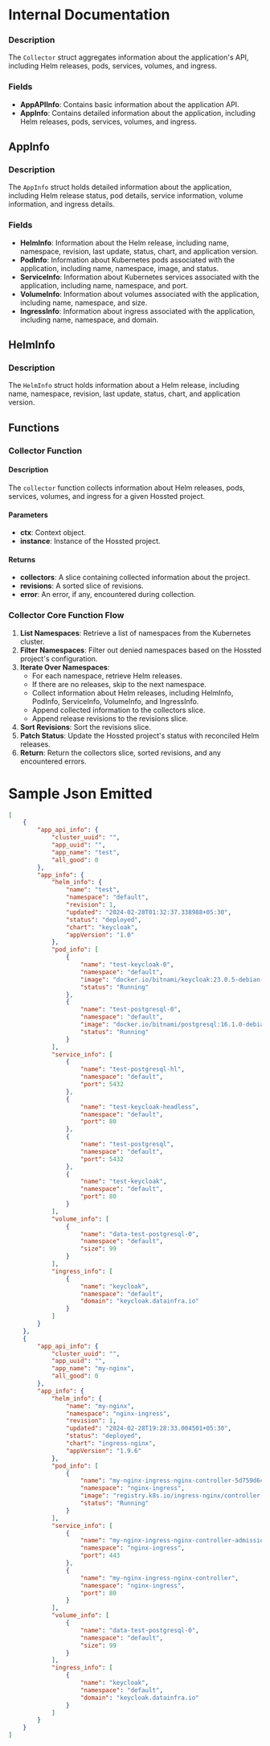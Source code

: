 # Internal Documentation

### Description

The `Collector` struct aggregates information about the application's API, including Helm releases, pods, services, volumes, and ingress.

### Fields

- **AppAPIInfo**: Contains basic information about the application API.
- **AppInfo**: Contains detailed information about the application, including Helm releases, pods, services, volumes, and ingress.

## AppInfo

### Description

The `AppInfo` struct holds detailed information about the application, including Helm release status, pod details, service information, volume information, and ingress details.

### Fields

- **HelmInfo**: Information about the Helm release, including name, namespace, revision, last update, status, chart, and application version.
- **PodInfo**: Information about Kubernetes pods associated with the application, including name, namespace, image, and status.
- **ServiceInfo**: Information about Kubernetes services associated with the application, including name, namespace, and port.
- **VolumeInfo**: Information about volumes associated with the application, including name, namespace, and size.
- **IngressInfo**: Information about ingress associated with the application, including name, namespace, and domain.

## HelmInfo

### Description

The `HelmInfo` struct holds information about a Helm release, including name, namespace, revision, last update, status, chart, and application version.

## Functions

### Collector Function

#### Description

The `collector` function collects information about Helm releases, pods, services, volumes, and ingress for a given Hossted project.

#### Parameters

- **ctx**: Context object.
- **instance**: Instance of the Hossted project.

#### Returns

- **collectors**: A slice containing collected information about the project.
- **revisions**: A sorted slice of revisions.
- **error**: An error, if any, encountered during collection.

### Collector Core Function Flow

1. **List Namespaces**: Retrieve a list of namespaces from the Kubernetes cluster.
2. **Filter Namespaces**: Filter out denied namespaces based on the Hossted project's configuration.
3. **Iterate Over Namespaces**:
    - For each namespace, retrieve Helm releases.
    - If there are no releases, skip to the next namespace.
    - Collect information about Helm releases, including HelmInfo, PodInfo, ServiceInfo, VolumeInfo, and IngressInfo.
    - Append collected information to the collectors slice.
    - Append release revisions to the revisions slice.
4. **Sort Revisions**: Sort the revisions slice.
5. **Patch Status**: Update the Hossted project's status with reconciled Helm releases.
6. **Return**: Return the collectors slice, sorted revisions, and any encountered errors.

# Sample Json Emitted

```json
[
    {
        "app_api_info": {
            "cluster_uuid": "",
            "app_uuid": "",
            "app_name": "test",
            "all_good": 0
        },
        "app_info": {
            "helm_info": {
                "name": "test",
                "namespace": "default",
                "revision": 1,
                "updated": "2024-02-28T01:32:37.338988+05:30",
                "status": "deployed",
                "chart": "keycloak",
                "appVersion": "1.0"
            },
            "pod_info": [
                {
                    "name": "test-keycloak-0",
                    "namespace": "default",
                    "image": "docker.io/bitnami/keycloak:23.0.5-debian-11-r0",
                    "status": "Running"
                },
                {
                    "name": "test-postgresql-0",
                    "namespace": "default",
                    "image": "docker.io/bitnami/postgresql:16.1.0-debian-11-r24",
                    "status": "Running"
                }
            ],
            "service_info": [
                {
                    "name": "test-postgresql-hl",
                    "namespace": "default",
                    "port": 5432
                },
                {
                    "name": "test-keycloak-headless",
                    "namespace": "default",
                    "port": 80
                },
                {
                    "name": "test-postgresql",
                    "namespace": "default",
                    "port": 5432
                },
                {
                    "name": "test-keycloak",
                    "namespace": "default",
                    "port": 80
                }
            ],
            "volume_info": [
                {
                    "name": "data-test-postgresql-0",
                    "namespace": "default",
                    "size": 99
                }
            ],
            "ingress_info": [
                {
                    "name": "keycloak",
                    "namespace": "default",
                    "domain": "keycloak.datainfra.io"
                }
            ]
        }
    },
    {
        "app_api_info": {
            "cluster_uuid": "",
            "app_uuid": "",
            "app_name": "my-nginx",
            "all_good": 0
        },
        "app_info": {
            "helm_info": {
                "name": "my-nginx",
                "namespace": "nginx-ingress",
                "revision": 1,
                "updated": "2024-02-28T19:28:33.004501+05:30",
                "status": "deployed",
                "chart": "ingress-nginx",
                "appVersion": "1.9.6"
            },
            "pod_info": [
                {
                    "name": "my-nginx-ingress-nginx-controller-5d759d6cbf-vqvxz",
                    "namespace": "nginx-ingress",
                    "image": "registry.k8s.io/ingress-nginx/controller:v1.9.6@sha256:1405cc613bd95b2c6edd8b2a152510ae91c7e62aea4698500d23b2145960ab9c",
                    "status": "Running"
                }
            ],
            "service_info": [
                {
                    "name": "my-nginx-ingress-nginx-controller-admission",
                    "namespace": "nginx-ingress",
                    "port": 443
                },
                {
                    "name": "my-nginx-ingress-nginx-controller",
                    "namespace": "nginx-ingress",
                    "port": 80
                }
            ],
            "volume_info": [
                {
                    "name": "data-test-postgresql-0",
                    "namespace": "default",
                    "size": 99
                }
            ],
            "ingress_info": [
                {
                    "name": "keycloak",
                    "namespace": "default",
                    "domain": "keycloak.datainfra.io"
                }
            ]
        }
    }
]
```